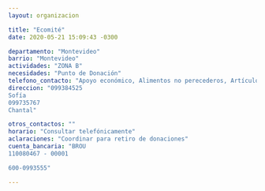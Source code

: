 ```yaml
---
layout: organizacion

title: "Ecomité"
date: 2020-05-21 15:09:43 -0300

departamento: "Montevideo"
barrio: "Montevideo"
actividades: "ZONA B"
necesidades: "Punto de Donación"
telefono_contacto: "Apoyo económico, Alimentos no perecederos, Artículos de Limpieza"
direccion: "099384525
Sofía 
099735767
Chantal"

otros_contactos: ""
horario: "Consultar telefónicamente"
aclaraciones: "Coordinar para retiro de donaciones"
cuenta_bancaria: "BROU 
110080467 - 00001

600-0993555"

---
```

